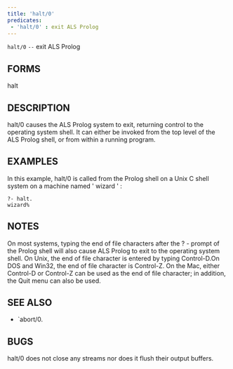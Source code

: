 ```yaml
---
title: 'halt/0'
predicates:
 - 'halt/0' : exit ALS Prolog
---
```

`halt/0` `--` exit ALS Prolog


## FORMS

halt


## DESCRIPTION

halt/0 causes the ALS Prolog system to exit, returning control to the operating system shell. It can either be invoked from the top level of the ALS Prolog shell, or from within a running program.


## EXAMPLES

In this example, halt/0 is called from the Prolog shell on a Unix C shell system on a machine named ' wizard ' :

```
?- halt.
wizard%
```

## NOTES

On most systems, typing the end of file characters after the ? - prompt of the Prolog shell will also cause ALS Prolog to exit to the operating system shell. On Unix, the end of file character is entered by typing Control-D.On DOS and Win32, the end of file character is Control-Z. On the Mac, either Control-D or Control-Z can be used as the end of file character; in addition, the Quit menu can also be used.


## SEE ALSO

- `abort/0.

## BUGS

halt/0 does not close any streams nor does it flush their output buffers.


